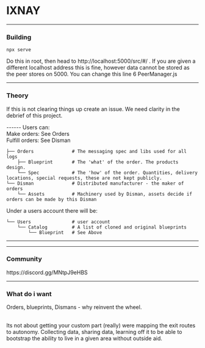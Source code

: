 # IXNAY


<hr/>
<h3>Building</h3>

```
npx serve
```
Do this in root, then head to http://localhost:5000/src/#/ . If you are given a different localhost address this is fine, however data cannot be stored as the peer stores on 5000. You can change this line 6 PeerManager.js

<hr/>

<h3>Theory</h3>

<p>If this is not clearing things up create an issue. We need clarity in the debrief of this project.</p>
------
Users can: <br/>
  Make orders: See Orders<br/>
  Fulfill orders: See Disman<br/>
    
    ├── Orders              # The messaging spec and libs used for all logs
        ├── Blueprint       # The 'what' of the order. The products design.
        └── Spec            # The 'how' of the order. Quantities, delivery locations, special requests, these are not kept publicly.
    └── Disman              # Distributed manufacturer - the maker of orders
        └── Assets          # Machinery used by Disman, assets decide if orders can be made by this Disman
        
  Under a users account there will be:
  
    └── Users               # user account
        └── Catalog         # A list of cloned and original blueprints
            └── Blueprint   # See Above
            

------

<hr/>
<h3>Community</h3>
https://discord.gg/MNtpJ9eHBS 

<hr/>
<h3>What do i want</h3>
Orders, blueprints, Dismans - why reinvent the wheel.<br/><br/> 

Its not about getting your custom part (really) were mapping the exit routes to autonomy. Collecting data, sharing data, learning off it to be able to bootstrap the ability to live in a given area without outside aid.
<br/><br/>
